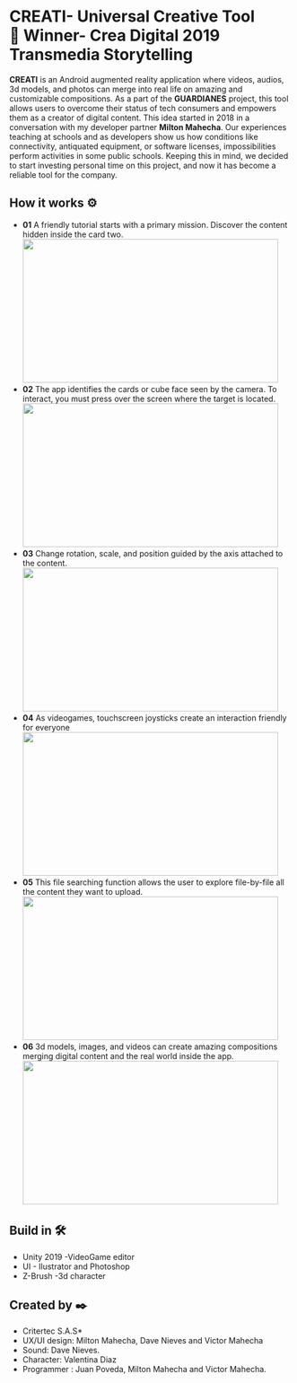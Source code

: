 # CREATI- Universal Creative Tool <br> 🥇 Winner- Crea Digital 2019 Transmedia Storytelling

**CREATI** is an Android augmented reality application where
videos, audios, 3d models, and photos can merge
into real life on amazing and customizable
compositions. As a part of the **GUARDIANES**
project, this tool allows users to overcome their
status of tech consumers and empowers them as a
creator of digital content.
This idea started in 2018 in a conversation with my
developer partner **Milton Mahecha**. Our
experiences teaching at schools and as developers
show us how conditions like connectivity,
antiquated equipment, or software licenses,
impossibilities perform activities in some public
schools. Keeping this in mind, we decided to start
investing personal time on this project, and now it
has become a reliable tool for the company.

## How it works ⚙️

* **01**  A friendly tutorial starts with a primary mission. Discover the content hidden inside the card two. <br>
<image src="https://media.githubusercontent.com/media/vicjomaa/CREATI/master/Images/crea1.png" height="256" width="455"><image/>
* **02**  The app identifies the cards or cube face seen by the camera. To interact, you must press over the screen where the target is located.<br>
<image src="https://media.githubusercontent.com/media/vicjomaa/CREATI/master/Images/crea2.png" height="256" width="455"><image/>
* **03**  Change rotation, scale, and position guided by the axis attached to the content.<br>
<image src="https://media.githubusercontent.com/media/vicjomaa/CREATI/master/Images/crea3.png" height="256" width="455" ><image/>
* **04**  As videogames, touchscreen joysticks create an interaction friendly for everyone <br>
<image src="https://media.githubusercontent.com/media/vicjomaa/CREATI/master/Images/crea4.png" height="256" width="455"><image/>
* **05**  This file searching function allows the user to explore file-by-file all the content they want to upload.<br>
<image src="https://media.githubusercontent.com/media/vicjomaa/CREATI/master/Images/crea5.png" height="256" width="455"><image/>
* **06**  3d models, images, and videos can create amazing compositions merging digital content and the real world inside the app.<br>
<image src="https://media.githubusercontent.com/media/vicjomaa/CREATI/master/Images/crea6.png" height="256" width="455"><image/>



## Build in 🛠️
* Unity 2019  -VideoGame editor
* UI - Ilustrator and Photoshop
* Z-Brush  -3d character




## Created by ✒️
* Critertec S.A.S* 
* UX/UI design: Milton Mahecha, Dave Nieves and Victor Mahecha
* Sound: Dave Nieves.
* Character: Valentina Diaz
* Programmer : Juan Poveda, Milton Mahecha and Victor Mahecha.
